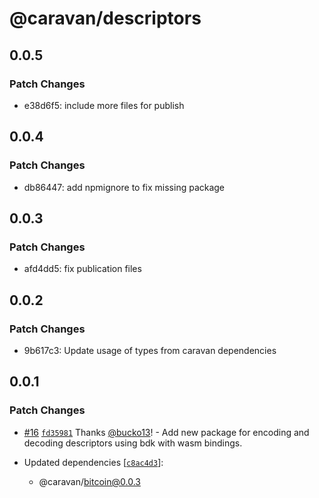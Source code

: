 # @caravan/descriptors

## 0.0.5

### Patch Changes

- e38d6f5: include more files for publish

## 0.0.4

### Patch Changes

- db86447: add npmignore to fix missing package

## 0.0.3

### Patch Changes

- afd4dd5: fix publication files

## 0.0.2

### Patch Changes

- 9b617c3: Update usage of types from caravan dependencies

## 0.0.1

### Patch Changes

- [#16](https://github.com/caravan-bitcoin/caravan/pull/16) [`fd35981`](https://github.com/caravan-bitcoin/caravan/commit/fd3598153b7c85a97f4cc281844e4aae8265c5b0) Thanks [@bucko13](https://github.com/bucko13)! - Add new package for encoding and decoding descriptors using bdk with wasm bindings.

- Updated dependencies [[`c8ac4d3`](https://github.com/caravan-bitcoin/caravan/commit/c8ac4d37f8e6e1c7e71010c7e7723468d63d8c75)]:
  - @caravan/bitcoin@0.0.3
